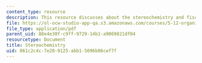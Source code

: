 ```yaml
---
content_type: resource
description: This resource discusses about the stereochemistry and fischer projections.
file: https://ol-ocw-studio-app-qa.s3.amazonaws.com/courses/5-12-organic-chemistry-i-spring-2003/061c2c4c7e209125abb15096b06cef7f_06.pdf
file_type: application/pdf
parent_uid: 88e4e30f-c9ff-9729-14b1-a9069821df04
resourcetype: Document
title: Stereochemistry
uid: 061c2c4c-7e20-9125-abb1-5096b06cef7f
---
```

